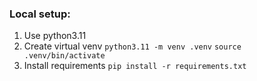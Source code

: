 
### Local setup:

1. Use python3.11 
2. Create virtual venv
`python3.11 -m venv .venv`
`source .venv/bin/activate`
3. Install requirements
`pip install -r requirements.txt`
